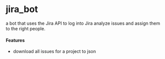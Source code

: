 jira_bot
========

a bot that uses the Jira API to log into Jira analyze issues and assign them to the right people.

#### Features
* download all issues for a project to json
